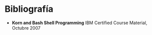 # Bibliografía

* **Korn and Bash Shell Programming**
  IBM Certified Course Material, Octubre 2007

